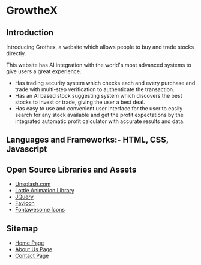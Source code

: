 # GrowtheX
## Introduction
Introducing Grothex, a website which allows people to buy and trade stocks directly. 

This website has AI integration with the world's most advanced systems to give users a great experience. 

* Has trading security system which checks each and every purchase and trade with multi-step verification to authenticate the transaction.
* Has an AI based stock suggesting system which discovers the best stocks to invest or trade, giving the user a best deal.
* Has easy to use and convenient user interface for the user to easily search for any stock available and get the profit expectations by the integrated automatic profit calculator with accurate results and data.

## Languages and Frameworks:- HTML, CSS, Javascript

## Open Source Libraries and Assets
* [Unsplash.com](https://unsplash.com/)
* [Lottie Animation Library](https://lottiefiles.com/)
* [JQuery](https://jquery.com/)
* [Favicon](https://www.istockphoto.com/)
* [Fontawesome Icons](https://fontawesome.com/)

## Sitemap
* [Home Page](https://akshut.me/Web-Warriors/index.html)
* [About Us Page](https://akshut.me/Web-Warriors/about.html)
* [Contact Page](https://akshut.me/Web-Warriors/contact.html)
